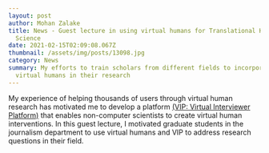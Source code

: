 ```yaml
---
layout: post
author: Mohan Zalake
title: News - Guest lecture in using virtual humans for Translational Health and
  Science
date: 2021-02-15T02:09:08.067Z
thumbnail: /assets/img/posts/13098.jpg
category: News
summary: My efforts to train scholars from different fields to incorporate
  virtual humans in their research
---
```

<!--StartFragment-->

My experience of helping thousands of users through virtual human research has motivated me to develop a platform [(VIP: Virtual Interviewer Platform)](https://mohanzalake.github.io/projects/2021-02-15-virtual-interviewer-platform-vip/) that enables non-computer scientists to create virtual human interventions. In this guest lecture, I motivated graduate students in the journalism department to use virtual humans and VIP to address research questions in their field.  



<!--EndFragment-->